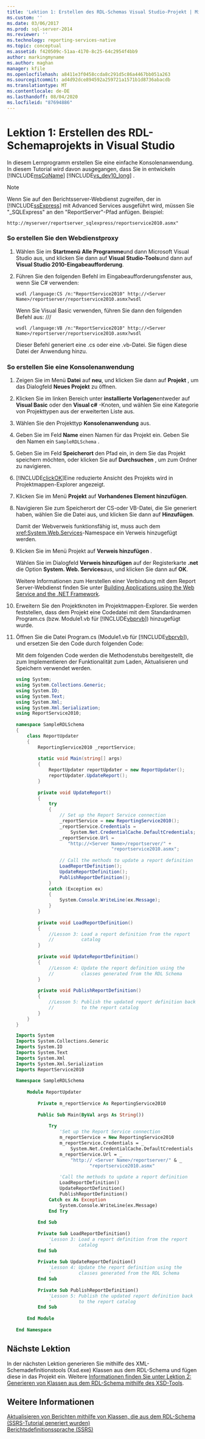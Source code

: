 ```yaml
---
title: 'Lektion 1: Erstellen des RDL-Schemas Visual Studio-Projekt | Microsoft-Dokumentation'
ms.custom: ''
ms.date: 03/06/2017
ms.prod: sql-server-2014
ms.reviewer: ''
ms.technology: reporting-services-native
ms.topic: conceptual
ms.assetid: f420509c-51aa-4170-8c25-64c2954f4bb9
author: markingmyname
ms.author: maghan
manager: kfile
ms.openlocfilehash: a8411e3f0458ccda8c291d5c86a4467bb051a263
ms.sourcegitcommit: ad4d92dce894592a259721a1571b1d8736abacdb
ms.translationtype: MT
ms.contentlocale: de-DE
ms.lasthandoff: 08/04/2020
ms.locfileid: "87694886"
---
```

# <a name="lesson-1-create-the-rdl-schema-visual-studio-project"></a>Lektion 1: Erstellen des RDL-Schemaprojekts in Visual Studio
  In diesem Lernprogramm erstellen Sie eine einfache Konsolenanwendung. In diesem Tutorial wird davon ausgegangen, dass Sie in entwickeln [!INCLUDE[msCoName](../includes/msconame-md.md)] [!INCLUDE[vs_dev10_long](../includes/vs-dev10-long-md.md)] .  
  
> [!NOTE]  
>  Wenn Sie auf den Berichtsserver-Webdienst zugreifen, der in [!INCLUDE[ssExpress](../includes/ssexpress-md.md)] mit Advanced Services ausgeführt wird, müssen Sie "_SQLExpress" an den "ReportServer"-Pfad anfügen. Beispiel:  
>   
>  `http://myserver/reportserver_sqlexpress/reportservice2010.asmx"`  
  
### <a name="to-create-the-web-service-proxy"></a>So erstellen Sie den Webdienstproxy  
  
1.  Wählen Sie im **Startmenü** **Alle Programme**und dann Microsoft Visual Studio aus, und klicken Sie dann auf **Visual Studio-Tools**und dann auf **Visual Studio 2010-Eingabeaufforderung**.  
  
2.  Führen Sie den folgenden Befehl im Eingabeaufforderungsfenster aus, wenn Sie C# verwenden:  
  
    ```  
    wsdl /language:CS /n:"ReportService2010" http://<Server Name>/reportserver/reportservice2010.asmx?wsdl  
    ```  
  
     Wenn Sie Visual Basic verwenden, führen Sie dann den folgenden Befehl aus: ///  
  
    ```  
    wsdl /language:VB /n:"ReportService2010" http://<Server Name>/reportserver/reportservice2010.asmx?wsdl  
    ```  
  
     Dieser Befehl generiert eine .cs oder eine .vb-Datei. Sie fügen diese Datei der Anwendung hinzu.  
  
### <a name="to-create-a-console-application"></a>So erstellen Sie eine Konsolenanwendung  
  
1.  Zeigen Sie im Menü **Datei** auf **neu**, und klicken Sie dann auf **Projekt** , um das Dialogfeld **Neues Projekt** zu öffnen.  
  
2.  Klicken Sie im linken Bereich unter **installierte Vorlagen**entweder auf **Visual Basic** oder den **Visual c#** -Knoten, und wählen Sie eine Kategorie von Projekttypen aus der erweiterten Liste aus.  
  
3.  Wählen Sie den Projekttyp **Konsolenanwendung** aus.  
  
4.  Geben Sie im Feld **Name** einen Namen für das Projekt ein. Geben Sie den Namen ein `SampleRDLSchema` .  
  
5.  Geben Sie im Feld **Speicherort** den Pfad ein, in dem Sie das Projekt speichern möchten, oder klicken Sie auf **Durchsuchen** , um zum Ordner zu navigieren.  
  
6.  [!INCLUDE[clickOK](../includes/clickok-md.md)]Eine reduzierte Ansicht des Projekts wird in Projektmappen-Explorer angezeigt.  
  
7.  Klicken Sie im Menü **Projekt** auf **Vorhandenes Element hinzufügen**.  
  
8.  Navigieren Sie zum Speicherort der CS-oder VB-Datei, die Sie generiert haben, wählen Sie die Datei aus, und klicken Sie dann auf **Hinzufügen**.  
  
     Damit der Webverweis funktionsfähig ist, muss auch dem <xref:System.Web.Services>-Namespace ein Verweis hinzugefügt werden.  
  
9. Klicken Sie im Menü Projekt auf **Verweis hinzufügen** .  
  
     Wählen Sie im Dialogfeld **Verweis hinzufügen** auf der Registerkarte **.net** die Option **System. Web. Services**aus, und klicken Sie dann auf **OK**.  
  
     Weitere Informationen zum Herstellen einer Verbindung mit dem Report Server-Webdienst finden Sie unter [Building Applications using the Web Service and the .NET Framework](../reporting-services/report-server-web-service/net-framework/building-applications-using-the-web-service-and-the-net-framework.md).  
  
10. Erweitern Sie den Projektknoten im Projektmappen-Explorer. Sie werden feststellen, dass dem Projekt eine Codedatei mit dem Standardnamen Program.cs (bzw. Module1.vb für [!INCLUDE[vbprvb](../includes/vbprvb-md.md)]) hinzugefügt wurde.  
  
11. Öffnen Sie die Datei Program.cs (Module1.vb für [!INCLUDE[vbprvb](../includes/vbprvb-md.md)]), und ersetzen Sie den Code durch folgenden Code:  
  
     Mit dem folgenden Code werden die Methodenstubs bereitgestellt, die zum Implementieren der Funktionalität zum Laden, Aktualisieren und Speichern verwendet werden.  
  
    ```csharp  
    using System;  
    using System.Collections.Generic;  
    using System.IO;  
    using System.Text;  
    using System.Xml;  
    using System.Xml.Serialization;  
    using ReportService2010;  
  
    namespace SampleRDLSchema  
    {  
        class ReportUpdater  
        {  
            ReportingService2010 _reportService;  
  
            static void Main(string[] args)  
            {  
                ReportUpdater reportUpdater = new ReportUpdater();  
                reportUpdater.UpdateReport();  
            }  
  
            private void UpdateReport()  
            {  
                try  
                {  
                    // Set up the Report Service connection  
                    _reportService = new ReportingService2010();  
                    _reportService.Credentials =  
                        System.Net.CredentialCache.DefaultCredentials;  
                    _reportService.Url =  
                       "http://<Server Name>/reportserver/" +  
                                       "reportservice2010.asmx";  
  
                    // Call the methods to update a report definition  
                    LoadReportDefinition();  
                    UpdateReportDefinition();  
                    PublishReportDefinition();  
                }  
                catch (Exception ex)  
                {  
                    System.Console.WriteLine(ex.Message);  
                }  
            }  
  
            private void LoadReportDefinition()  
            {  
                //Lesson 3: Load a report definition from the report   
                //          catalog  
            }  
  
            private void UpdateReportDefinition()  
            {  
                //Lesson 4: Update the report definition using the    
                //          classes generated from the RDL Schema  
            }  
  
            private void PublishReportDefinition()  
            {  
                //Lesson 5: Publish the updated report definition back   
                //          to the report catalog  
            }  
        }  
    }  
    ```  
  
    ```vb  
    Imports System  
    Imports System.Collections.Generic  
    Imports System.IO  
    Imports System.Text  
    Imports System.Xml  
    Imports System.Xml.Serialization  
    Imports ReportService2010  
  
    Namespace SampleRDLSchema  
  
        Module ReportUpdater  
  
            Private m_reportService As ReportingService2010  
  
            Public Sub Main(ByVal args As String())  
  
                Try  
                    'Set up the Report Service connection  
                    m_reportService = New ReportingService2010  
                    m_reportService.Credentials = _  
                        System.Net.CredentialCache.DefaultCredentials  
                    m_reportService.Url = _  
                        "http:// <Server Name>/reportserver/" & _  
                               "reportservice2010.asmx"  
  
                    'Call the methods to update a report definition  
                    LoadReportDefinition()  
                    UpdateReportDefinition()  
                    PublishReportDefinition()  
                Catch ex As Exception  
                    System.Console.WriteLine(ex.Message)  
                End Try  
  
            End Sub  
  
            Private Sub LoadReportDefinition()  
                'Lesson 3: Load a report definition from the report   
                '          catalog  
            End Sub  
  
            Private Sub UpdateReportDefinition()  
                'Lesson 4: Update the report definition using the   
                '          classes generated from the RDL Schema  
            End Sub  
  
            Private Sub PublishReportDefinition()  
                'Lesson 5: Publish the updated report definition back   
                '          to the report catalog  
            End Sub  
  
        End Module  
  
    End Namespace   
    ```  
  
## <a name="next-lesson"></a>Nächste Lektion  
 In der nächsten Lektion generieren Sie mithilfe des XML-Schemadefinitionstools (Xsd.exe) Klassen aus dem RDL-Schema und fügen diese in das Projekt ein. Weitere [Informationen finden Sie unter Lektion 2: Generieren von Klassen aus dem RDL-Schema mithilfe des XSD-Tools](../../2014/tutorials/lesson-2-generate-classes-from-the-rdl-schema-using-the-xsd-tool.md).  
  
## <a name="see-also"></a>Weitere Informationen  
 [Aktualisieren von Berichten mithilfe von Klassen, die aus dem RDL-Schema &#40;SSRS-Tutorial generiert wurden&#41;](../../2014/tutorials/updating-reports-using-classes-generated-from-the-rdl-schema-ssrs-tutorial.md)   
 [Berichtsdefinitionssprache (SSRS)](../reporting-services/reports/report-definition-language-ssrs.md)  
  
  
